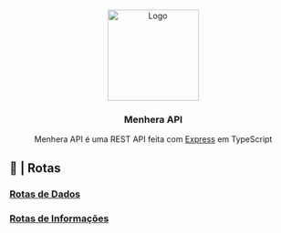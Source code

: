<br />
<p align="center">
  <a href="https://github.com/ySnoopyDogy/Menhera-Tools">
    <img src="https://i.imgur.com/jjgBki0.png" alt="Logo" width="160" height="160">
  </a>

  <h3 align="center"> Menhera API </h3>

  <p align="center">
    Menhera API é uma REST API feita com <a href="https://expressjs.com/pt-br/">Express</a> em TypeScript
    <br />
  </p>
</p>

## 🔀 | Rotas

### [Rotas de Dados](/data)

### [Rotas de Informações](/info)
